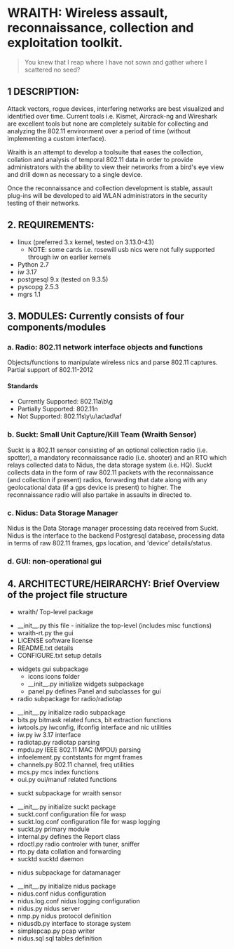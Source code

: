 # WRAITH: Wireless assault, reconnaissance, collection and exploitation toolkit.

> You knew that I reap where I have not sown and gather where I scattered no seed?

## 1 DESCRIPTION:
Attack vectors, rogue devices, interfering networks are best visualized and identified over time. 
Current tools i.e. Kismet, Aircrack-ng and Wireshark are excellent tools but none are completely 
suitable for collecting and analyzing the 802.11 environment over a period of time (without implementing a 
custom interface). 

Wraith is an attempt to develop a toolsuite that eases the collection, collation and analysis of temporal 
802.11 data in order to provide administrators with the ability to view their networks from a bird's eye 
view and drill down as necessary to a single device.

Once the reconnaissance and collection development is stable, assault plug-ins will be developed to aid
WLAN administrators in the security testing of their networks. 

## 2. REQUIREMENTS: 
 * linux (preferred 3.x kernel, tested on 3.13.0-43)
   - NOTE: some cards i.e. rosewill usb nics were not fully supported through iw
     on earlier kernels
 * Python 2.7
 * iw 3.17
 * postgresql 9.x (tested on 9.3.5)
 * pyscopg 2.5.3
 * mgrs 1.1

## 3. MODULES: Currently consists of four components/modules

###  a. Radio: 802.11 network interface objects and functions

Objects/functions to manipulate wireless nics and parse 802.11 captures.
Partial support of 802.11-2012

#### Standards
* Currently Supported: 802.11a\b\g
* Partially Supported: 802.11n
* Not Supported: 802.11s\y\u\ac\ad\af

### b. Suckt: Small Unit Capture/Kill Team (Wraith Sensor)

Suckt is a 802.11 sensor consisting of an optional collection radio (i.e.
spotter), a mandatory reconnaissance radio (i.e. shooter) and an RTO which relays
collected data to Nidus, the data storage system (i.e. HQ). Suckt collects data
in the form of raw 802.11 packets with the reconnaissance (and collection if present)
radios, forwarding that date along with any geolocational data (if a gps device
is present) to higher. The reconnaissance radio will also partake in assaults in
directed to.

### c. Nidus: Data Storage Manager

Nidus is the Data Storage manager processing data received from Suckt. Nidus is the 
interface to the backend Postgresql database, processing data in terms of raw 802.11
frames, gps location, and 'device' details/status. 

### d. GUI: non-operational gui

## 4. ARCHITECTURE/HEIRARCHY: Brief Overview of the project file structure

* wraith/                Top-level package
 - \_\_init\_\_.py          this file - initialize the top-level (includes misc functions)
 - wraith-rt.py         the gui
 -    LICENSE              software license
 -    README.txt           details
 -    CONFIGURE.txt        setup details
 *    widgets              gui subpackage
      *  icons            icons folder
      -  \_\_init\_\_.py      initialize widgets subpackage
      -  panel.py         defines Panel and subclasses for gui
*  radio                subpackage for radio/radiotap
 - \_\_init\_\_.py      initialize radio subpackage
 - bits.py          bitmask related funcs, bit extraction functions
 - iwtools.py       iwconfig, ifconfig interface and nic utilities
 - iw.py            iw 3.17 interface
 - radiotap.py      radiotap parsing
 - mpdu.py          IEEE 802.11 MAC (MPDU) parsing
 - infoelement.py   contstants for mgmt frames
 - channels.py      802.11 channel, freq utilities
 - mcs.py           mcs index functions
 - oui.py           oui/manuf related functions
*  suckt                subpackage for wraith sensor
 - \_\_init\_\_.py      initialize suckt package
 - suckt.conf       configuration file for wasp
 - suckt.log.conf   configuration file for wasp logging
 - suckt.py         primary module
 - internal.py      defines the Report class
 - rdoctl.py        radio controler with tuner, sniffer
 - rto.py           data collation and forwarding
 - sucktd           sucktd daemon
*  nidus                subpackage for datamanager
 - \_\_init\_\_.py      initialize nidus package
 - nidus.conf       nidus configuration
 - nidus.log.conf   nidus logging configuration
 - nidus.py         nidus server
 - nmp.py           nidus protocol definition
 - nidusdb.py       interface to storage system
 - simplepcap.py    pcap writer
 - nidus.sql        sql tables definition
